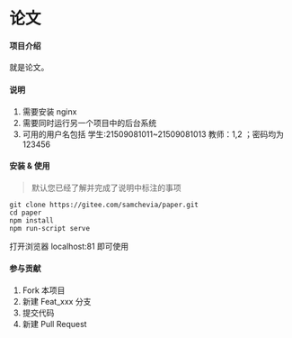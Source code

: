 # 论文

#### 项目介绍
就是论文。

#### 说明

1. 需要安装 nginx
2. 需要同时运行另一个项目中的后台系统
3. 可用的用户名包括 学生:21509081011~21509081013 教师：1,2 ；密码均为 123456

#### 安装 & 使用
> 默认您已经了解并完成了说明中标注的事项
```shell
git clone https://gitee.com/samchevia/paper.git
cd paper
npm install
npm run-script serve
```
打开浏览器 localhost:81 即可使用

#### 参与贡献

1. Fork 本项目
2. 新建 Feat_xxx 分支
3. 提交代码
4. 新建 Pull Request